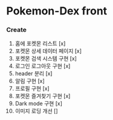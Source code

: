 # Pokemon-Dex front

### Create

1. 홈에 포켓몬 리스트 [x]
2. 포켓몬 상세 데이터 페이지 [x]
3. 포켓몬 검색 시스템 구현 [x]
4. 로그인 로그아웃 구현 [x]
5. header 분리 [x]
6. 알림 구현 [x]
7. 프로필 구현 [x]
8. 포켓몬 즐겨찾기 구현 [x]
9. Dark mode 구현 [x]
10. 이미지 로딩 개선 []
